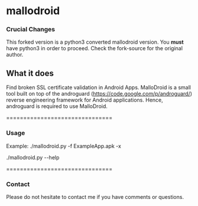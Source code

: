 mallodroid
==========
### Crucial Changes
This forked version is a python3 converted mallodroid version.
You **must** have python3 in order to proceed.
Check the fork-source for the original author.

## What it does
Find broken SSL certificate validation in Android Apps. MalloDroid is a small tool built on top of the androguard (https://code.google.com/p/androguard/) reverse engineering framework for Android applications. Hence, androguard is required to use MalloDroid.

===============================

### Usage
Example: ./mallodroid.py -f ExampleApp.apk -x

./mallodroid.py --help

===============================

### Contact
Please do not hesitate to contact me if you have comments or questions.
